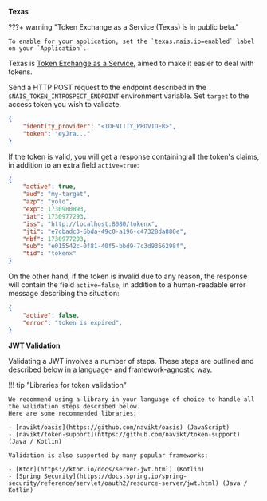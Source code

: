 **Texas**

???+ warning "Token Exchange as a Service (Texas) is in public beta."

    To enable for your application, set the `texas.nais.io=enabled` label on your `Application`.

Texas is [Token Exchange as a Service](../../explanations/README.md#texas), aimed to make it easier to deal with tokens.

Send a HTTP POST request to the endpoint described in the `$NAIS_TOKEN_INTROSPECT_ENDPOINT` environment variable.
Set `target` to the access token you wish to validate.

```json
{
    "identity_provider": "<IDENTITY_PROVIDER>",
    "token": "eyJra..."
}
```

If the token is valid, you will get a response containing all the token's claims, in addition to an extra field `active=true`:

```json
{
    "active": true,
    "aud": "my-target",
    "azp": "yolo",
    "exp": 1730980893,
    "iat": 1730977293,
    "iss": "http://localhost:8080/tokenx",
    "jti": "e7cbadc3-6bda-49c0-a196-c47328da880e",
    "nbf": 1730977293,
    "sub": "e015542c-0f81-40f5-bbd9-7c3d9366298f",
    "tid": "tokenx"
}
```

On the other hand, if the token is invalid due to any reason, the response will contain the field `active=false`,
in addition to a human-readable error message describing the situation:

```json
{
    "active": false,
    "error": "token is expired",
}
```

**JWT Validation**

Validating a JWT involves a number of steps.
These steps are outlined and described below in a language- and framework-agnostic way.

!!! tip "Libraries for token validation"

    We recommend using a library in your language of choice to handle all the validation steps described below.
    Here are some recommended libraries:

    - [navikt/oasis](https://github.com/navikt/oasis) (JavaScript)
    - [navikt/token-support](https://github.com/navikt/token-support) (Java / Kotlin)

    Validation is also supported by many popular frameworks:

    - [Ktor](https://ktor.io/docs/server-jwt.html) (Kotlin)
    - [Spring Security](https://docs.spring.io/spring-security/reference/servlet/oauth2/resource-server/jwt.html) (Java / Kotlin)
